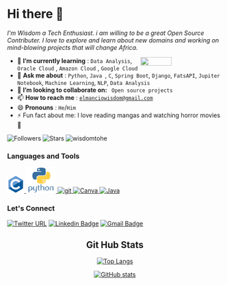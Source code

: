 # Hi there 🤗 


<p><i> I'm Wisdom a Tech Enthusiast. i am willing to be a great Open Source Contributer. I love to explore and learn about new domains and working on mind-blowing projects that will change Africa.</i></p>
<img src="https://user-images.githubusercontent.com/74819092/118170606-e73acc00-b447-11eb-8ef4-0ebbab5bc7d7.png"align="right" height=38% width=38%>

<ul>
<li> 🌱 <b>I’m currently learning</b> : <code>Data Analysis</code>, <code>Oracle Cloud</code> , <code>Amazon Cloud</code> , <code>Google Cloud</code></li>
<li> 💬 <b>Ask me about</b> : <code>Python</code>, <code>Java </code>, <code>C</code>, <code>Spring Boot</code>, <code>Django</code>, <code>FatsAPI</code>, <code>Jupiter Notebook</code>, <code>Machine Learning</code>, <code>NLP</code>, <code>Data Analysis</code></li>
  <li>👯 <b>I’m looking to collaborate on: </b> <code> Open source projects </code> </>
<li> 📫 <b>How to reach me</b> : <code><a href="mailto:elmanciowisdom@gmail.com">elmanciowisdom@gmail.com</a></code></li>
<li> 😄 <b>Pronouns</b> : <code>He</code>/<code>Him</code></li>
<li> ⚡ Fun fact about me: I love reading mangas and watching horror movies👻</li></ul>

![Followers](https://img.shields.io/github/followers/wisdomtohe?style=plastic&color=white=FOLLOWERS)
![Stars](https://img.shields.io/github/stars/wisdomtohe?affiliations=OWNER&style=social)
<img src="https://komarev.com/ghpvc/?username=wisdomtohe" alt="wisdomtohe" /> 

<h3>Languages and Tools</h3>
<p align="left"><a href="https://www.cprogramming.com/" target="_blank"> <img src="https://raw.githubusercontent.com/devicons/devicon/master/icons/c/c-original.svg" alt="c" width="40" height="40"/> </a><a href="https://www.w3schools.com/python/" target="_blank"> <img src="https://raw.githubusercontent.com/devicons/devicon/master/icons/python/python-original-wordmark.svg" alt="Python" width="70" height="60"/> </a> <a href="https://git-scm.com/" target="_blank"> <img src="https://www.vectorlogo.zone/logos/git-scm/git-scm-icon.svg" alt="git" width="40" height="40"/></a><a href="https://www.canva.com/" target="_blank"> <img src="https://www.vectorlogo.zone/logos/canva/canva-icon.svg" alt="Canva" width="40" height="40"/> </a><a href="https://www.w3schools.com/java/java_intro.asp" target="_blank"> <img src="https://www.vectorlogo.zone/logos/java/java-horizontal.svg" alt="Java" width="70" height="50"/> </a></p>

<h3>Let's Connect</h3>


[![Twitter URL](https://img.shields.io/twitter/url?style=social&url=https%3A%2F%2Fmobile.twitter.com%2Fwisdomtohe)](https://mobile.twitter.com/wisdomtohe) 
[![Linkedin Badge](https://img.shields.io/badge/-wisdomtohe-blue?style=flat-square&logo=Linkedin&logoColor=white&link=https://www.linkedin.com/in/wisdomtohe/)](https://www.linkedin.com/in/wisdomtohe)
[![Gmail Badge](https://img.shields.io/badge/-elmanciowisdom@gmail.com-c14438?style=flat-square&logo=Gmail&logoColor=white&link=mailto:elmanciowisdom@gmail.com)](mailto:elmanciowisdom@gmail.com)


<center>
<h2 align="center">Git Hub Stats</h2>
<p align="center">

[![Top Langs](https://github-readme-stats.vercel.app/api/top-langs/?username=wisdomtohe&layout=compact&show_icons=true&theme=radical)](https://github.com/wisdomtohe/github-readme-stats)

</p>

[![GitHub stats](https://github-readme-stats.vercel.app/api?username=wisdomtohe&show_icons=true&theme=radical)](https://github.com/wisdomtohe/github-readme-stats)
